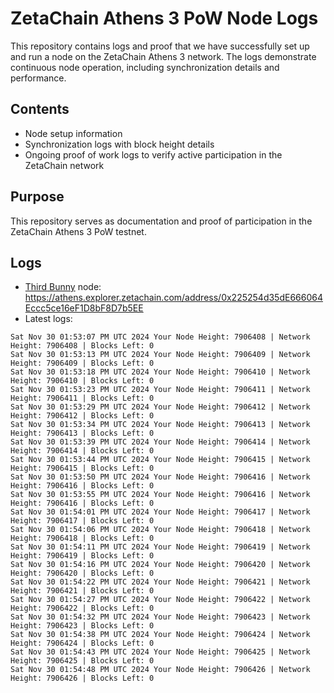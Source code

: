 # ZetaChain Athens 3 PoW Node Logs
This repository contains logs and proof that we have successfully set up and run a node on the ZetaChain Athens 3 network. The logs demonstrate continuous node operation, including synchronization details and performance.

## Contents
- Node setup information
- Synchronization logs with block height details
- Ongoing proof of work logs to verify active participation in the ZetaChain network

## Purpose
This repository serves as documentation and proof of participation in the ZetaChain Athens 3 PoW testnet.

## Logs

- [Third Bunny](https://thirdbunny.xyz/) node: https://athens.explorer.zetachain.com/address/0x225254d35dE666064Eccc5ce16eF1D8bF8D7b5EE
- Latest logs:
```
Sat Nov 30 01:53:07 PM UTC 2024 Your Node Height: 7906408 | Network Height: 7906408 | Blocks Left: 0
Sat Nov 30 01:53:13 PM UTC 2024 Your Node Height: 7906409 | Network Height: 7906409 | Blocks Left: 0
Sat Nov 30 01:53:18 PM UTC 2024 Your Node Height: 7906410 | Network Height: 7906410 | Blocks Left: 0
Sat Nov 30 01:53:23 PM UTC 2024 Your Node Height: 7906411 | Network Height: 7906411 | Blocks Left: 0
Sat Nov 30 01:53:29 PM UTC 2024 Your Node Height: 7906412 | Network Height: 7906412 | Blocks Left: 0
Sat Nov 30 01:53:34 PM UTC 2024 Your Node Height: 7906413 | Network Height: 7906413 | Blocks Left: 0
Sat Nov 30 01:53:39 PM UTC 2024 Your Node Height: 7906414 | Network Height: 7906414 | Blocks Left: 0
Sat Nov 30 01:53:44 PM UTC 2024 Your Node Height: 7906415 | Network Height: 7906415 | Blocks Left: 0
Sat Nov 30 01:53:50 PM UTC 2024 Your Node Height: 7906416 | Network Height: 7906416 | Blocks Left: 0
Sat Nov 30 01:53:55 PM UTC 2024 Your Node Height: 7906416 | Network Height: 7906416 | Blocks Left: 0
Sat Nov 30 01:54:01 PM UTC 2024 Your Node Height: 7906417 | Network Height: 7906417 | Blocks Left: 0
Sat Nov 30 01:54:06 PM UTC 2024 Your Node Height: 7906418 | Network Height: 7906418 | Blocks Left: 0
Sat Nov 30 01:54:11 PM UTC 2024 Your Node Height: 7906419 | Network Height: 7906419 | Blocks Left: 0
Sat Nov 30 01:54:16 PM UTC 2024 Your Node Height: 7906420 | Network Height: 7906420 | Blocks Left: 0
Sat Nov 30 01:54:22 PM UTC 2024 Your Node Height: 7906421 | Network Height: 7906421 | Blocks Left: 0
Sat Nov 30 01:54:27 PM UTC 2024 Your Node Height: 7906422 | Network Height: 7906422 | Blocks Left: 0
Sat Nov 30 01:54:32 PM UTC 2024 Your Node Height: 7906423 | Network Height: 7906423 | Blocks Left: 0
Sat Nov 30 01:54:38 PM UTC 2024 Your Node Height: 7906424 | Network Height: 7906424 | Blocks Left: 0
Sat Nov 30 01:54:43 PM UTC 2024 Your Node Height: 7906425 | Network Height: 7906425 | Blocks Left: 0
Sat Nov 30 01:54:48 PM UTC 2024 Your Node Height: 7906426 | Network Height: 7906426 | Blocks Left: 0
```
